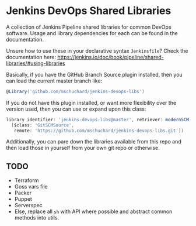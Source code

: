 # Jenkins DevOps Shared Libraries

A collection of Jenkins Pipeline shared libraries for common DevOps software. Usage and library dependencies for each can be found in the documentation.

Unsure how to use these in your declarative syntax `Jenkinsfile`? Check the documentation here: https://jenkins.io/doc/book/pipeline/shared-libraries/#using-libraries

Basically, if you have the GitHub Branch Source plugin installed, then you can load the current master branch like:

```groovy
@Library('github.com/mschuchard/jenkins-devops-libs')
```

If you do not have this plugin installed, or want more flexibility over the version used, then you can use or expand upon this class:

```groovy
library identifier: 'jenkins-devops-libs@master', retriever: modernSCM(
  [$class: 'GitSCMSource',
   remote: 'https://github.com/mschuchard/jenkins-devops-libs.git'])
```

Additionally, you can pare down the libraries available from this repo and then load those in yourself from your own git repo or otherwise.

## TODO

- Terraform
- Goss vars file
- Packer
- Puppet
- Serverspec
- Else, replace all `sh` with API where possible and abstract common methods into utils.
